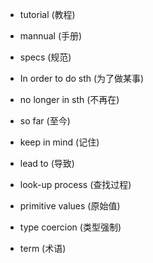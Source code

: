 - tutorial (教程)
- mannual (手册)
- specs (规范)

- In order to do sth (为了做某事)
- no longer in sth (不再在)
- so far (至今)
- keep in mind (记住)
- lead to (导致)
- look-up process (查找过程)


- primitive values (原始值)
- type coercion (类型强制)

- term (术语)
